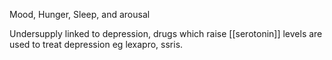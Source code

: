 Mood, Hunger, Sleep, and arousal

Undersupply linked to depression, drugs which raise [[serotonin]] levels are used to treat depression eg lexapro, ssris.